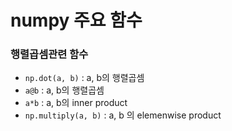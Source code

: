 # numpy 주요 함수

### 행렬곱셈관련 함수
- `np.dot(a, b)` : a, b의 행렬곱셈
- `a@b` : a, b의 행렬곱셈
- `a*b` : a, b의 inner product
- `np.multiply(a, b)` : a, b 의 elemenwise product
